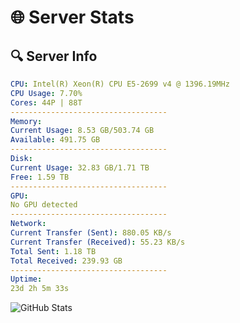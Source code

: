 # 🌐 Server Stats
## 🔍 Server Info
```yaml
CPU: Intel(R) Xeon(R) CPU E5-2699 v4 @ 1396.19MHz
CPU Usage: 7.70%
Cores: 44P | 88T
-----------------------------------
Memory:
Current Usage: 8.53 GB/503.74 GB
Available: 491.75 GB
-----------------------------------
Disk:
Current Usage: 32.83 GB/1.71 TB
Free: 1.59 TB
-----------------------------------
GPU:
No GPU detected
-----------------------------------
Network:
Current Transfer (Sent): 880.05 KB/s
Current Transfer (Received): 55.23 KB/s
Total Sent: 1.18 TB
Total Received: 239.93 GB
-----------------------------------
Uptime:
23d 2h 5m 33s
```
![GitHub Stats](https://img.shields.io/badge/Updated-2025-05-12_19:14:21-blue)